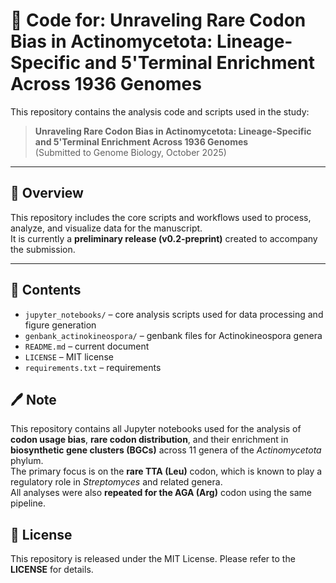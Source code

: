 # 🧬 Code for: Unraveling Rare Codon Bias in Actinomycetota: Lineage-Specific and 5'Terminal Enrichment Across 1936 Genomes

This repository contains the analysis code and scripts used in the study:

> **Unraveling Rare Codon Bias in Actinomycetota: Lineage-Specific and 5'Terminal Enrichment Across 1936 Genomes**  
> (Submitted to Genome Biology, October 2025)

---

## 📘 Overview
This repository includes the core scripts and workflows used to process, analyze, and visualize data for the manuscript.  
It is currently a **preliminary release (v0.2-preprint)** created to accompany the submission.

---

## 📁 Contents
- `jupyter_notebooks/` – core analysis scripts used for data processing and figure generation  
- `genbank_actinokineospora/` – genbank files for Actinokineospora genera
- `README.md` – current document
- `LICENSE` – MIT license
- `requirements.txt` – requirements
  

## 🖊️ Note

This repository contains all Jupyter notebooks used for the analysis of **codon usage bias**, **rare codon distribution**, and their enrichment in **biosynthetic gene clusters (BGCs)** across 11 genera of the *Actinomycetota* phylum.  
The primary focus is on the **rare TTA (Leu)** codon, which is known to play a regulatory role in *Streptomyces* and related genera.  
All analyses were also **repeated for the AGA (Arg)** codon using the same pipeline.  

## 📜 License

This repository is released under the MIT License.
Please refer to the **LICENSE** for details.

